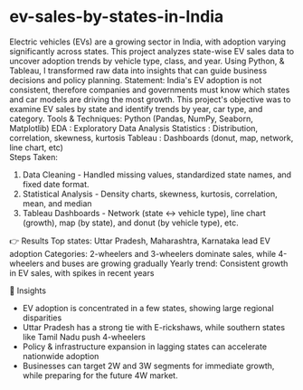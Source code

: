 # ev-sales-by-states-in-India
Electric vehicles (EVs) are a growing sector in India, with adoption varying significantly across states. This project analyzes state-wise EV sales data to uncover adoption trends by vehicle type, class, and year. Using Python, &amp; Tableau, I transformed raw data into insights that can guide business decisions and policy planning.
Statement:
India's EV adoption is not consistent, therefore companies and governments must know which states and car models are driving the most growth. This project's objective was to examine EV sales by state and identify trends by year, car type, and category. 
Tools & Techniques:
Python (Pandas, NumPy, Seaborn, Matplotlib) 
EDA : Exploratory Data Analysis
Statistics : Distribution, correlation, skewness, kurtosis
Tableau : Dashboards (donut, map, network, line chart, etc)                             
Steps Taken:
1. Data Cleaning - Handled missing values, standardized state names, and fixed date format.
2. Statistical Analysis  - Density charts, skewness, kurtosis, correlation, mean, and median
3. Tableau Dashboards - Network (state ↔ vehicle type), line chart (growth), map (by state), and donut (by vehicle type), etc.
   
👉 Results
Top states: Uttar Pradesh, Maharashtra, Karnataka lead EV adoption
Categories: 2-wheelers and 3-wheelers dominate sales, while 4-wheelers and buses are growing gradually
Yearly trend: Consistent growth in EV sales, with spikes in recent years

🔑 Insights
- EV adoption is concentrated in a few states, showing large regional disparities
- Uttar Pradesh has a strong tie with E-rickshaws, while southern states like Tamil Nadu push 4-wheelers
- Policy & infrastructure expansion in lagging states can accelerate nationwide adoption
- Businesses can target 2W and 3W segments for immediate growth, while preparing for the future 4W market.
